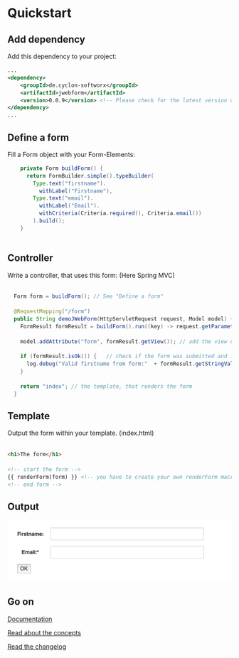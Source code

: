 # Quickstart


## Add dependency

Add this dependency to your project:

```xml
...
<dependency>
    <groupId>de.cyclon-softworx</groupId>
    <artifactId>jwebform</artifactId>
    <version>0.0.9</version> <!-- Please check for the latest version on maven central or in the changelog! -->
</dependency>
...
```

## Define a form

Fill a Form object with your Form-Elements:


```Java
    private Form buildForm() {
      return FormBuilder.simple().typeBuilder(
        Type.text("firstname").
          withLabel("Firstname"), 
        Type.text("email").
          withLabel("Email").
          withCriteria(Criteria.required(), Criteria.email())
        ).build();
    }
    
```


## Controller

Write a controller, that uses this form: (Here Spring MVC)

```Java

  Form form = buildForm(); // See "Define a form"

  @RequestMapping("/form")
  public String demoJWebForm(HttpServletRequest request, Model model) {
    FormResult formResult = buildForm().run((key) -> request.getParameter(key)); // pass the request-params via lambda 
    
    model.addAttribute("form", formResult.getView()); // add the view object to the model
    
    if (formResult.isOk()) {   // check if the form was submitted and is valid
      log.debug("Valid firstname from form:"  + formResult.getStringValue("firstname"));   // if everything was okay, we can get the values from the form
    }
    
    return "index"; // the template, that renders the form
  }

```

## Template

Output the form within your template. (index.html)


```html

<h1>The form</h1>

<!-- start the form -->
{{ renderForm(form) }} <!-- you have to create your own renderForm macro! -> see jWebFormTheme project -->
<!-- end form -->


```


## Output

![Form Example](form_example.png "Form example output")


## Go on

[Documentation](start.md)

[Read about the concepts](concept.md)

[Read the changelog](CHANGELOG.md)
